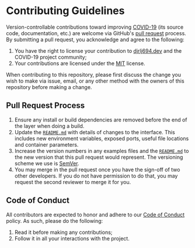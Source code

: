 # Contributing Guidelines

Version-controllable contributions toward improving [COVID-19](README.md) (its source code, documentation, etc.) are welcome via GitHub's [pull request](https://help.github.com/en/github/collaborating-with-issues-and-pull-requests/about-pull-requests) process.  By submitting a pull request, you acknowledge and agree to the following:

1. You have the right to license your contribution to [djrlj694.dev](support@djrlj694.dev) and the COVID-19 project community;
2. Your contributions are licensed under the [MIT](LICENSE) license.

When contributing to this repository, please first discuss the change you wish to make via issue,
email, or any other method with the owners of this repository before making a change.

## Pull Request Process

1. Ensure any install or build dependencies are removed before the end of the layer when doing a build.
2. Update the [`README.md`](README.md) with details of changes to the interface. This includes new environment variables, exposed ports, useful file locations and container parameters.
3. Increase the version numbers in any examples files and the [`README.md`](README.md) to the new version that this pull request would represent. The versioning scheme we use is [SemVer](http://semver.org/).
4. You may merge in the pull request once you have the sign-off of two other developers. If you do not have permission to do that, you may request the second reviewer to merge it for you.

## Code of Conduct

All contributors are expected to honor and adhere to our [Code of Conduct](CODE_OF_CONDUCT.md) policy. As such, please do the following:

1. Read it before making any contributions;
2. Follow it in all your interactions with the project.
